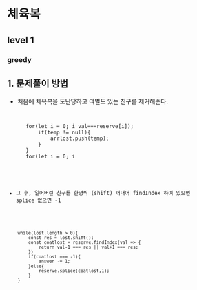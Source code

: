 # 체육복
## level 1
### greedy

## 1. 문제풀이 방법
- 처음에 체육복을 도난당하고 여벌도 있는 친구를 제거해준다.
<pre><code>

      for(let i = 0; i<reserve.length; i++){
          let temp = lost.find(val => val===reserve[i]);
          if(temp != null){
              arrlost.push(temp);
          }
      }
      for(let i = 0; i<arrlost.length; i++){

          reserve.splice(reserve.indexOf(arrlost[i]),1);
          lost.splice(lost.indexOf(arrlost[i]),1);

      }

</code></pre>

- 그 후, 일어버린 친구를 한명씩 (shift) 꺼내어 findIndex 하여 있으면 splice 없으면 -1
<pre><code>
    while(lost.length > 0){
        const res = lost.shift();
        const coatlost = reserve.findIndex(val => {
            return val-1 === res || val+1 === res;
        })
        if(coatlost === -1){
            answer -= 1;
        }else{
            reserve.splice(coatlost,1);
        }
    }
</code></pre>
